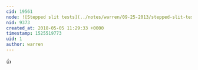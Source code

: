 ```yaml
---
cid: 19561
node: ![Stepped slit tests](../notes/warren/09-25-2013/stepped-slit-tests)
nid: 9373
created_at: 2018-05-05 11:29:33 +0000
timestamp: 1525519773
uid: 1
author: warren
---
```


👍